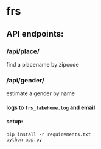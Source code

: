 # frs
## API endpoints:
### /api/place/<zip>
  find a placename by zipcode
### /api/gender/<name>
  estimate a gender by name  
  
#### logs to `frs_takehome.log` and email
#### setup:  
  `pip install -r requirements.txt`  
  `python app.py`
